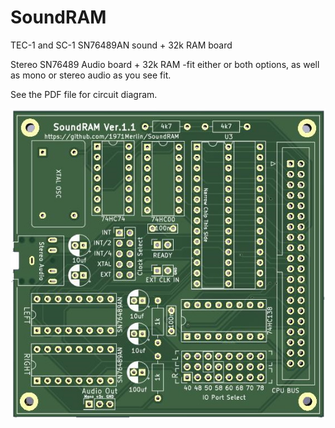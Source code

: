 # SoundRAM
TEC-1 and SC-1 SN76489AN sound + 32k RAM board

Stereo SN76489 Audio board + 32k RAM -fit either or both options, as well as mono or stereo audio as you see fit.

See the PDF file for circuit diagram.

![PCB](/SoundRAM.jpg)

